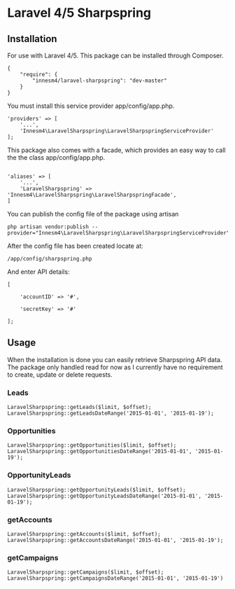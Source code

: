 Laravel 4/5 Sharpspring
===================

## Installation
For use with Laravel 4/5. This package can be installed through Composer.

```
{
    "require": {
		"innesm4/laravel-sharpspring": "dev-master"
	}
}
```

You must install this service provider app/config/app.php.

```
'providers' => [
    '...',
    'Innesm4\LaravelSharpspring\LaravelSharpspringServiceProvider'
];
```

This package also comes with a facade, which provides an easy way to call the the class app/config/app.php.


```

'aliases' => [
	'...',
	'LaravelSharpspring' => 'Innesm4\LaravelSharpspring\LaravelSharpspringFacade',
]
```

You can publish the config file of the package using artisan

```
php artisan vendor:publish --provider="Innesm4\LaravelSharpspring\LaravelSharpspringServiceProvider"

```

After the config file has been created locate at:

```
/app/config/sharpspring.php
```

And enter API details:

```
[

    'accountID' => '#',

    'secretKey' => '#'

];
```    

## Usage

When the installation is done you can easily retrieve Sharpspring API data. The package only handled read for now as I currently have no requirement to create, update or delete requests.

### Leads

```
LaravelSharpspring::getLeads($limit, $offset);
LaravelSharpspring::getLeadsDateRange('2015-01-01', '2015-01-19');
```   

### Opportunities

```
LaravelSharpspring::getOpportunities($limit, $offset);
LaravelSharpspring::getOpportunitiesDateRange('2015-01-01', '2015-01-19');
```   

### OpportunityLeads

```
LaravelSharpspring::getOpportunityLeads($limit, $offset);
LaravelSharpspring::getOpportunityLeadsDateRange('2015-01-01', '2015-01-19');
```   

### getAccounts

```
LaravelSharpspring::getAccounts($limit, $offset); 
LaravelSharpspring::getAccountsDateRange('2015-01-01', '2015-01-19');
```   

### getCampaigns

```
LaravelSharpspring::getCampaigns($limit, $offset);
LaravelSharpspring::getCampaignsDateRange('2015-01-01', '2015-01-19')
```   
